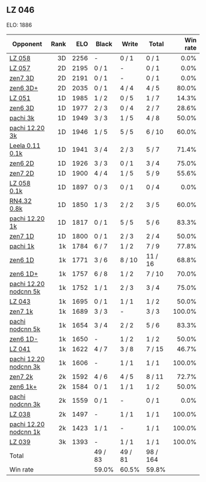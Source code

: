 ## LZ 046 ##

ELO: 1886

Opponent | Rank | ELO | Black | Write | Total | Win rate
---------|-----:|----:|-------|-------|-------|-------:
[LZ 058](LZ%20058.md) | 3D | 2256 | - | 0 / 1 | 0 / 1 | 0.0%
[LZ 057](LZ%20057.md) | 2D | 2195 | 0 / 1 | - | 0 / 1 | 0.0%
[zen7 3D](zen7%203D.md) | 2D | 2191 | 0 / 1 | - | 0 / 1 | 0.0%
[zen6 3D+](zen6%203D+.md) | 2D | 2035 | 0 / 1 | 4 / 4 | 4 / 5 | 80.0%
[LZ 051](LZ%20051.md) | 1D | 1985 | 1 / 2 | 0 / 5 | 1 / 7 | 14.3%
[zen6 3D](zen6%203D.md) | 1D | 1977 | 2 / 3 | 0 / 4 | 2 / 7 | 28.6%
[pachi 3k](pachi%203k.md) | 1D | 1949 | 3 / 3 | 1 / 5 | 4 / 8 | 50.0%
[pachi 12.20 3k](pachi%2012.20%203k.md) | 1D | 1946 | 1 / 5 | 5 / 5 | 6 / 10 | 60.0%
[Leela 0.11 0.1k](Leela%200.11%200.1k.md) | 1D | 1941 | 3 / 4 | 2 / 3 | 5 / 7 | 71.4%
[zen6 2D](zen6%202D.md) | 1D | 1926 | 3 / 3 | 0 / 1 | 3 / 4 | 75.0%
[zen7 2D](zen7%202D.md) | 1D | 1900 | 4 / 4 | 1 / 5 | 5 / 9 | 55.6%
[LZ 058 0.1k](LZ%20058%200.1k.md) | 1D | 1897 | 0 / 3 | 0 / 1 | 0 / 4 | 0.0%
[RN4.32 0.8k](RN4.32%200.8k.md) | 1D | 1850 | 1 / 3 | 2 / 2 | 3 / 5 | 60.0%
[pachi 12.20 1k](pachi%2012.20%201k.md) | 1D | 1817 | 0 / 1 | 5 / 5 | 5 / 6 | 83.3%
[zen7 1D](zen7%201D.md) | 1D | 1800 | 0 / 1 | 2 / 3 | 2 / 4 | 50.0%
[pachi 1k](pachi%201k.md) | 1k | 1784 | 6 / 7 | 1 / 2 | 7 / 9 | 77.8%
[zen6 1D](zen6%201D.md) | 1k | 1771 | 3 / 6 | 8 / 10 | 11 / 16 | 68.8%
[zen6 1D+](zen6%201D+.md) | 1k | 1757 | 6 / 8 | 1 / 2 | 7 / 10 | 70.0%
[pachi 12.20 nodcnn 5k](pachi%2012.20%20nodcnn%205k.md) | 1k | 1752 | 1 / 1 | 2 / 3 | 3 / 4 | 75.0%
[LZ 043](LZ%20043.md) | 1k | 1695 | 0 / 1 | 1 / 1 | 1 / 2 | 50.0%
[zen7 1k](zen7%201k.md) | 1k | 1689 | 3 / 3 | - | 3 / 3 | 100.0%
[pachi nodcnn 5k](pachi%20nodcnn%205k.md) | 1k | 1654 | 3 / 4 | 2 / 2 | 5 / 6 | 83.3%
[zen6 1D-](zen6%201D-.md) | 1k | 1650 | - | 1 / 2 | 1 / 2 | 50.0%
[LZ 041](LZ%20041.md) | 1k | 1622 | 4 / 7 | 3 / 8 | 7 / 15 | 46.7%
[pachi 12.20 nodcnn 3k](pachi%2012.20%20nodcnn%203k.md) | 1k | 1606 | - | 1 / 1 | 1 / 1 | 100.0%
[zen7 2k](zen7%202k.md) | 2k | 1592 | 4 / 6 | 4 / 5 | 8 / 11 | 72.7%
[zen6 1k+](zen6%201k+.md) | 2k | 1584 | 0 / 1 | 1 / 1 | 1 / 2 | 50.0%
[pachi nodcnn 3k](pachi%20nodcnn%203k.md) | 2k | 1559 | 0 / 1 | - | 0 / 1 | 0.0%
[LZ 038](LZ%20038.md) | 2k | 1497 | - | 1 / 1 | 1 / 1 | 100.0%
[pachi 12.20 nodcnn 1k](pachi%2012.20%20nodcnn%201k.md) | 2k | 1423 | 1 / 1 | - | 1 / 1 | 100.0%
[LZ 039](LZ%20039.md) | 3k | 1393 | - | 1 / 1 | 1 / 1 | 100.0%
Total | | | 49 / 83 | 49 / 81 | 98 / 164 | 
Win rate| | | 59.0% | 60.5% | 59.8% | 
